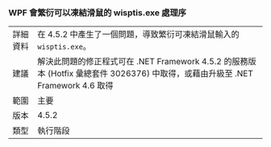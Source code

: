 ### <a name="wpf-spawns-a-wisptisexe-process-which-can-freeze-the-mouse"></a>WPF 會繁衍可以凍結滑鼠的 wisptis.exe 處理序

|   |   |
|---|---|
|詳細資料|在 4.5.2 中產生了一個問題，導致繁衍可凍結滑鼠輸入的 <code>wisptis.exe</code>。|
|建議|解決此問題的修正程式可在 .NET Framework 4.5.2 的服務版本 (Hotfix 彙總套件 3026376) 中取得，或藉由升級至 .NET Framework 4.6 取得|
|範圍|主要|
|版本|4.5.2|
|類型|執行階段|

